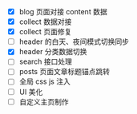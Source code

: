 - [x] blog 页面对接 content 数据
- [x] collect 数据对接
- [x] collect 页面修复
- [ ] header 的白天、夜间模式切换同步
- [x] header 分类数据切换
- [ ] search 接口处理
- [ ] posts 页面文章标题锚点跳转
- [ ] 全局 css js 注入
- [ ] UI 美化
- [ ] 自定义主页制作